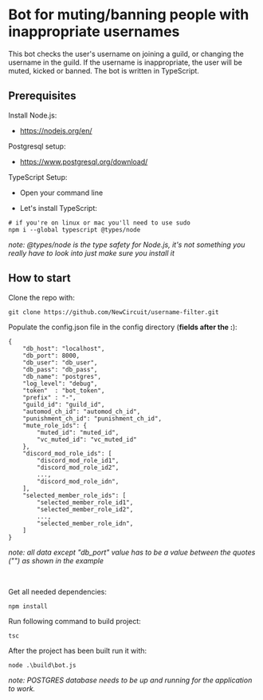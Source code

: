 # Bot for muting/banning people with inappropriate usernames

This bot checks the user's username on joining a guild, or changing the username
in the guild. If the username is inappropriate, the user will be muted, kicked
or banned.
The bot is written in TypeScript.

## Prerequisites

Install Node.js:
* https://nodejs.org/en/

Postgresql setup:
* https://www.postgresql.org/download/

TypeScript Setup:
 * Open your command line

 * Let's install TypeScript:
```
# if you're on linux or mac you'll need to use sudo
npm i --global typescript @types/node
```

*note: @types/node is the type safety for Node.js, it's not something you really have to look into just make sure you install it*

## How to start
Clone the repo with:

```
git clone https://github.com/NewCircuit/username-filter.git
```

Populate the config.json file in the config directory (**fields after the :**):

```
{
    "db_host": "localhost",
    "db_port": 8000,
    "db_user": "db_user",
    "db_pass": "db_pass",
    "db_name": "postgres",
    "log_level": "debug",
    "token"  : "bot_token",
    "prefix" : "-",
    "guild_id": "guild_id",
    "automod_ch_id": "automod_ch_id",
    "punishment_ch_id": "punishment_ch_id",
    "mute_role_ids": {
        "muted_id": "muted_id",
        "vc_muted_id": "vc_muted_id"
    },
    "discord_mod_role_ids": [
        "discord_mod_role_id1",
        "discord_mod_role_id2",
        ...,
        "discord_mod_role_idn",
    ],
    "selected_member_role_ids": [
        "selected_member_role_id1",
        "selected_member_role_id2",
        ...,
        "selected_member_role_idn",
    ]
}
```

*note: all data except "db_port" value has to be a value between the quotes ("") as shown in the example*

<br/>

Get all needed dependencies:
```
npm install
```

Run following command to build project:

```
tsc
```

After the project has been built run it with:

```
node .\build\bot.js
```

*note: POSTGRES database needs to be up and running for the application to work.*
